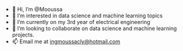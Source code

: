 - 👋 Hi, I’m @Mooussa
- 👀 I’m interested in data science and machine learning topics
- 🌱 I’m currently on my 3rd year of electrical engineering
- 💞️ I’m looking to collaborate on data science and machine learning projects.
- 📫 Email me at ingmoussacly@hotmail.com

<!---
Mooussa/Mooussa is a ✨ special ✨ repository because its `README.md` (this file) appears on your GitHub profile.
You can click the Preview link to take a look at your changes.
--->
